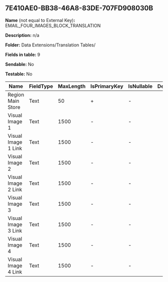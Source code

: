 ## 7E410AE0-BB38-46A8-83DE-707FD908030B

**Name** (not equal to External Key)**:** EMAIL_FOUR_IMAGES_BLOCK_TRANSLATION

**Description:** n/a

**Folder:** Data Extensions/Translation Tables/

**Fields in table:** 9

**Sendable:** No

**Testable:** No

| Name | FieldType | MaxLength | IsPrimaryKey | IsNullable | DefaultValue |
| --- | --- | --- | --- | --- | --- |
| Region Main Store | Text | 50 | + | - |  |
| Visual Image 1 | Text | 1500 | - | - |  |
| Visual Image 1 Link | Text | 1500 | - | - |  |
| Visual Image 2 | Text | 1500 | - | - |  |
| Visual Image 2 Link | Text | 1500 | - | - |  |
| Visual Image 3 | Text | 1500 | - | - |  |
| Visual Image 3 Link | Text | 1500 | - | - |  |
| Visual Image 4 | Text | 1500 | - | - |  |
| Visual Image 4 Link | Text | 1500 | - | - |  |
